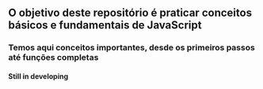 ## O objetivo deste repositório é praticar conceitos básicos e fundamentais de JavaScript 

### Temos aqui conceitos importantes, desde os primeiros passos até funções completas

#### Still in developing

